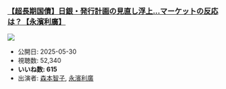 ### [【超長期国債】日銀・発行計画の見直し浮上…マーケットの反応は？【永濱利廣】](https://www.youtube.com/watch?v=aAjHat0wnaU)
[![](https://img.youtube.com/vi/aAjHat0wnaU/sddefault.jpg)](https://www.youtube.com/watch?v=aAjHat0wnaU)
-   公開日: 2025-05-30
-   視聴数: 52,340
-   **いいね数: 615**
-   出演者: [森本智子](/rehacq_fan/people/森本智子 "wikilink"), [永濱利廣](/rehacq_fan/people/永濱利廣 "wikilink")
